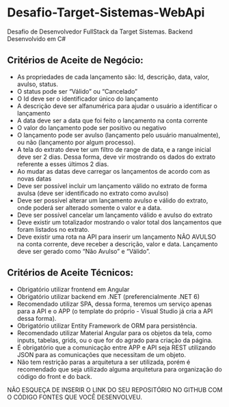 # Desafio-Target-Sistemas-WebApi
Desafio de Desenvolvedor FullStack da Target Sistemas. Backend Desenvolvido em C#

## Critérios de Aceite de Negócio:

- As propriedades de cada lançamento são: Id, descrição, data, valor, avulso, status.
- O status pode ser “Válido” ou “Cancelado”
- O Id deve ser o identificador único do lançamento
- A descrição deve ser alfanumérica para ajudar o usuário a identificar o lançamento
- A data deve ser a data que foi feito o lançamento na conta corrente
- O valor do lançamento pode ser positivo ou negativo
- O lançamento pode ser avulso (lançamento pelo usuário manualmente), ou não (lançamento por algum processo).
- A tela do extrato deve ter um filtro de range de data, e a range inicial deve ser 2 dias. Dessa forma, deve vir mostrando os dados do extrato referente a esses últimos 2 dias.
- Ao mudar as datas deve carregar os lançamentos de acordo com as novas datas
- Deve ser possível incluir um lançamento válido no extrato de forma avulsa (deve ser identificado no extrato como avulso)
- Deve ser possível alterar um lançamento avulso e válido do extrato, onde poderá ser alterado somente o valor e a data.
- Deve ser possível cancelar um lançamento válido e avulso do extrato
- Deve existir um totalizador mostrando o valor total dos lançamentos que foram listados no extrato.
- Deve existir uma rota na API para inserir um lançamento NÃO AVULSO na conta corrente, deve receber a descrição, valor e data. Lançamento deve ser gerado como “Não Avulso” e “Válido”.

## Critérios de Aceite Técnicos:

- Obrigatório utilizar frontend em Angular
- Obrigatório utilizar backend em .NET (preferencialmente .NET 6)
- Recomendado utilizar SPA, dessa forma, teremos um serviço apenas para a API e o APP (o template do próprio - Visual Studio já cria a API dessa forma).
- Obrigatório utilizar Entity Framework de ORM para persistência.
- Recomendado utilizar Material Angular para os objetos da tela, como inputs, tabelas, grids, ou o que for do agrado para criação da página.
- É obrigatório que a comunicação entre APP e API seja REST utilizando JSON para as comunicações que necessitam de um objeto.
- Não tem restrição paras a arquitetura a ser utilizada, porém é recomendado que seja utilizado alguma arquitetura para organização do código do front e do back.


NÃO ESQUEÇA DE INSERIR O LINK DO SEU REPOSITÓRIO NO GITHUB COM O CÓDIGO FONTES QUE VOCÊ DESENVOLVEU.
